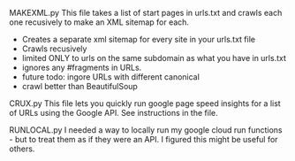 MAKEXML.py
  This file takes a list of start pages in urls.txt and crawls each one recusively to make an XML sitemap for each.
  - Creates a separate xml sitemap for every site in your urls.txt file
  - Crawls recusively
  - limited ONLY to urls on the same subdomain as what you have in urls.txt
  - ignores any #fragments in URLs.
  - future todo: ingore URLs with different canonical
  - crawl better than BeautifulSoup

CRUX.py
  This file lets you quickly run google page speed insights for a list of URLs using the Google API. See instructions in the file.

RUNLOCAL.py
  I needed a way to locally run my google cloud run functions - but to treat them as if they were an API. I figured this might be useful for others. 
